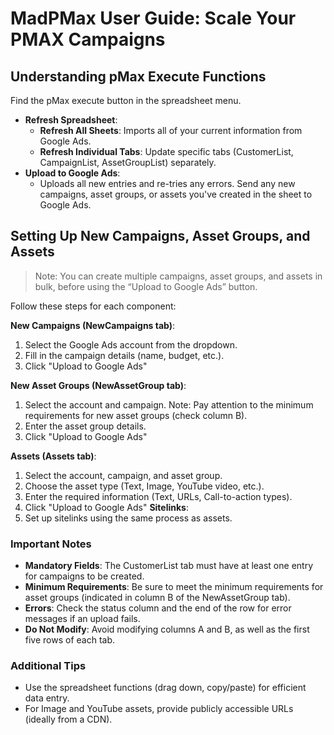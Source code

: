 # MadPMax User Guide: Scale Your PMAX Campaigns

## Understanding pMax Execute Functions

Find the pMax execute button in the spreadsheet menu.

* **Refresh Spreadsheet**:
  * **Refresh All Sheets**: Imports all of your current information from Google Ads.
  * **Refresh Individual Tabs**: Update specific tabs (CustomerList, CampaignList, AssetGroupList) separately.
* **Upload to Google Ads**:
  * Uploads all new entries and re-tries any errors. Send any new campaigns, asset groups, or assets you've created in the sheet to Google Ads.

## Setting Up New Campaigns, Asset Groups, and Assets
> Note: You can create multiple campaigns, asset groups, and assets in bulk, before using the  “Upload to Google Ads” button.

Follow these steps for each component:

  **New Campaigns (NewCampaigns tab)**:
  1. Select the Google Ads account from the dropdown.
  2. Fill in the campaign details (name, budget, etc.).
  3. Click "Upload to Google Ads"

**New Asset Groups (NewAssetGroup tab)**:
 1. Select the account and campaign.
  Note: Pay attention to the minimum requirements for new asset groups (check column B).
 1. Enter the asset group details.
 2. Click "Upload to Google Ads"

**Assets (Assets tab)**:
 1. Select the account, campaign, and asset group.
 2. Choose the asset type (Text, Image, YouTube video, etc.).
 3. Enter the required information (Text, URLs, Call-to-action types).
 4. Click "Upload to Google Ads"
**Sitelinks**:
 1. Set up sitelinks using the same process as assets.

### Important Notes
* **Mandatory Fields**: The CustomerList tab must have at least one entry for campaigns to be created.
* **Minimum Requirements**: Be sure to meet the minimum requirements for asset groups (indicated in column B of the NewAssetGroup tab).
* **Errors**: Check the status column and the end of the row for error messages if an upload fails.
* **Do Not Modify**: Avoid modifying columns A and B, as well as the first five rows of each tab.

### Additional Tips
* Use the spreadsheet functions (drag down, copy/paste) for efficient data entry.
* For Image and YouTube assets, provide publicly accessible URLs (ideally from a CDN).
